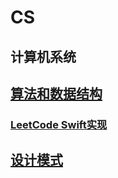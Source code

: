 # CS

## 计算机系统

## [算法和数据结构](<https://github.com/Shanesun/Programming-book/tree/master/data%20structure%20and%20algorithm>)

### [LeetCode Swift实现](<https://github.com/Shanesun/Programming-book/tree/master/data%20structure%20and%20algorithm/LeetCode>)

## [设计模式](<https://github.com/Shanesun/Programming-book/tree/master/Design-Pattern/README.md>)